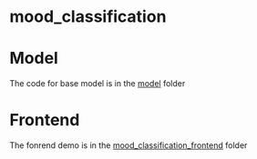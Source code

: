 # mood_classification
# Model
The code for base model is in the <a href = "https://github.com/Rashy98/mood_classification_Group08/tree/master/Model">model</a> folder
# Frontend
The fonrend demo is in the <a href = "https://github.com/Rashy98/mood_classification_Group08/tree/master/mood_classification_frontend"> mood_classification_frontend</a> folder
